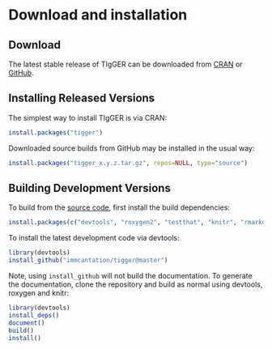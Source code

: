 # Download and installation

Download
-------------------------------------------------------------------------------
    
The latest stable release of TIgGER can be downloaded from 
<a href="http://cran.rstudio.com/web/packages/tigger" target="_blank">CRAN</a> or 
<a href="https://github.com/immcantation/tigger/tags" target="_blank">GitHub</a>.

Installing Released Versions
-------------------------------------------------------------------------------

The simplest way to install TIgGER is via CRAN:

```R
install.packages("tigger")
```

Downloaded source builds from GitHub may be installed in the usual way:
    
```R
install.packages("tigger_x.y.z.tar.gz", repos=NULL, type="source")
```

Building Development Versions
-------------------------------------------------------------------------------
    
To build from the [source code](https://github.com/immcantation/tigger),
first install the build dependencies:
    
```R
install.packages(c("devtools", "roxygen2", "testthat", "knitr", "rmarkdown"))
```

To install the latest development code via devtools:
    
```R
library(devtools)
install_github("immcantation/tigger@master")
```

Note, using `install_github` will not build the documentation. To generate the 
documentation, clone the repository and build as normal using devtools, 
roxygen and knitr:
    
```R
library(devtools)
install_deps()
document()
build()
install()
```
